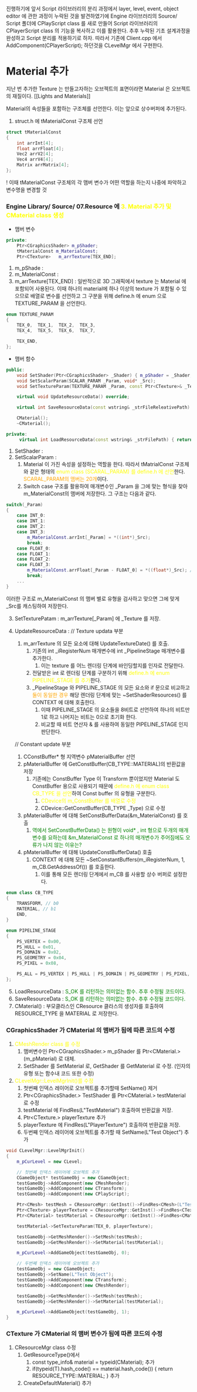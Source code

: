 진행하기에 앞서 Script 라이브러리의 분리 과정에서 layer, level, event, object editor 에 관한 과정이 누락된 것을 발견하였기에 Engine 라이브러리의 Source/ Script 폴더에 CPlayScript class 를 새로 만들어 Script 라이브러리의 CPlayerScript class 의 기능을 복사하고 이를 활용한다. 추후 누락된 기초 설계과정을 완성하고 Script 분리를 적용하기로 하자.
따라서 기존에 Client.cpp 에서 AddComponent(CPlayerScript); 하던것을 CLevelMgr 에서 구현한다.

# Material 추가

지난 번 추가한 Texture 는 만들고자하는 오브젝트의 표면이라면 Material 은 오브젝트의 재질이다.  [[Lights and Materials]]

Material의 속성들을 포함하는 구조체를 선언한다. 이는 앞으로 상수버퍼에 추가된다.
1. struct.h 에 tMaterialConst 구조체 선언
```c++
struct tMaterialConst
{
	int arrInt[4];
	float arrFloat[4];
	Vec2 arrV2[4];
	Vec4 arrV4[4];
	Matrix arrMatrix[4];
};
```
! 이때 tMaterialConst 구조체의 각 맴버 변수가 어떤 역할을 하는지 나중에 파악하고 변수명을 변경할 것

### Engine Library/ Source/ 07.Resource 에 <span style="color: yellow">3. Material 추가 및 CMaterial class 생성</span>

- 맴버 변수 

```c++
private:
    Ptr<CGraphicsShader> m_pShader;
    tMaterialConst m_MaterialConst;
    Ptr<CTexture>   m_arrTexture[TEX_END];
```
1. m_pShade : 
2. m_MaterialConst : 
3. m_arrTexture[TEX_END] : 일반적으로 3D 그래픽에서 texture 는 Material 에 포함되어 사용된다. 이때 하나의 material에 하나 이상의 texture 가 포함될 수 있으므로 배열로 변수를 선언하고 그 구분을 위해 define.h 에 enum 으로 TEXTURE_PARAM 을 선언한다.

```c++
enum TEXTURE_PARAM
{
	TEX_0,	TEX_1,	TEX_2,	TEX_3,
	TEX_4,	TEX_5,	TEX_6,	TEX_7,

	TEX_END,
};
```


- 맴버 함수

```c++
public:
	void SetShader(Ptr<CGraphicsShader> _Shader) { m_pShader = _Shader; }
	void SetScalarParam(SCALAR_PARAM _Param, void* _Src);
    void SetTextureParam(TEXTURE_PARAM _Param, const Ptr<CTexture>& _Texture);

	virtual void UpdateResourceData() override;

	virtual int SaveResourceData(const wstring& _strFileReleativePath) { return S_OK; };

	CMaterial();
    ~CMaterial();

private:
	 virtual int LoadResourceData(const wstring& _strFilePath) { return S_OK; };
```

1. SetShader :
2. SetScalarParam : 
	1. Material 이 가진 속성을 설정하는 역할을 한다. 따라서 tMatrialConst 구조체와 같은 형태의 <span style="color: yellow">enum class (SCARAL_PARAM) 를 define.h 에 선언</span>한다. <span style="color: orange">SCARAL_PARAM의 맴버는 20개</span>이다.
	2. Switch case 구조를 활용하여 매개변수인 _Param 을 그에 맞는 형식을 찾아 m_MaterialConst의 맴버에 저장한다. 그 구조는 다음과 같다.
```c++
switch(_Param)
{
	case INT_0:
	case INT_1:
	case INT_2:
	case INT_3:
		m_MaterialConst.arrInt[_Param] = *((int*)_Src);
		break;
	case FLOAT_0:
	case FLOAT_1:
	case FLOAT_2:
	case FLOAT_3:
		m_MaterialConst.arrFloat[_Param - FLOAT_0] = *((float*)_Src); // arrFloat 에 들어갈 FLOAT_0 부터 FLOAT_3 까지의 enum 값이 4~8 이므로 _Param - FLOAT_0 을 해주어 arrFloat 에 들어가는 값을 0~3으로 쓰임에 맞게 인덱스를 맞춰준다.
		break;
	...
}
```
이러한 구조로 m_MaterialConst 의 맴버 별로 유형을 검사하고 맞으면 그에 맞게 _Src를 캐스팅하여 저장한다.

3. SetTexturePatam : m_arrTexture[_Param] 에 _Texture 를 저장.
4. UpdateResourceData : 
	// Texture updata 부분
	1. m_arrTexture 의 모든 요소에 대해 UpdateTextureDate() 를 호출.
		1. 기존의 int _iRegisterNum 매개변수에 int _PipelineStage 매개변수를 추가한다.
			1. 이는 texture 를 어느 렌더링 단계에 바인딩할지를 인자로 전달한다.
		2. 전달받은 int 로 렌더링 단계를 구분하기 위해 <span style="color: yellow">define.h 에 enum PIPELINE_STAGE 를 추가</span>한다.
		3. _PipelineStage 와 PIPELINE_STAGE 의 모든 요소와 if 문으로 비교하고 <span style="color: orange">둘이 동일한 경우</span> 해당 렌더링 단계에 맞는 ~SetShaderResources() 를 CONTEXT 에 대해 호출한다.
			1. 이때 PIPELINE_STAGE 의 요소들을 8비트로 선언하여 하나의 비트만 1로 하고 나머지는 비트는 0으로 초기화 한다.
			2. 비교할 때 비트 연산자 & 를 사용하여 동일한 PIPELINE_STAGE 인지 판단한다.
	
	// Constant update 부분
	1. CConstBuffer* 형 지역변수 pMaterialBuffer 선언
	2. pMaterialBuffer 에 GetConstBuffer(CB_TYPE::MATERIAL)의 반환값을 저장
		1. 기존에는 ConstBuffer Type 이 Transform 뿐이었지만 Material 도 ConstBuffer 용으로 사용되기 때문에 <span style="color: yellow">define.h 에 enum class CB_TYPE 을 선언</span>하여 Const buffer 의 유형을 구분한다.
			1. <span style="color: yellow">CDevice의 m_ConstBuffer 를 배열로 수정</span>
			2. CDevice::GetConstBuffer(CB_TYPE _Type) 으로 수정
	3. pMaterialBuffer 에 대해 SetConstBufferData(&m_MaterialConst) 를 호출
		1. <span style="color:green">역에서 SetConstBufferData() 는 원형이 void* , int 형으로 두개의 매개변수를 요하는데 &m_MaterialConst 로 하나의 매개변수가 주어짐에도 오류가 나지 않는 이유는?</span>
	4. pMaterialBuffer 에 대해 UpdateConstBufferData() 호출
		1. CONTEXT 에 대해 모든 ~SetConstantBuffers(m_iRegisterNum, 1, m_CB.GetAddressOf()) 를 호출한다.
			1. 이를 통해 모든 렌더링 단계에서 m_CB 를 사용할 상수 버퍼로 설정한다.

```c++
enum class CB_TYPE
{
	TRANSFORM, // b0
	MATERIAL, // b1
	END,
}
```

```c++
enum PIPELINE_STAGE
{
	PS_VERTEX = 0x00,
	PS_HULL = 0x01,
	PS_DOMAIN = 0x02,
	PS_GEOMETRY = 0x04,
	PS_PIXEL = 0x08,

	PS_ALL = PS_VERTEX | PS_HULL | PS_DOMAIN | PS_GEOMETRY | PS_PIXEL,
};
```

5. LoadResourceData : <span style="color: green">S_OK 를 리턴하는 의미없는 함수. 추후 수정될 코드이다.</span>
6. SaveResourceData : <span style="color: green">S_OK 를 리턴하는 의미없는 함수. 추후 수정될 코드이다.</span>
7. CMaterial() :  부모클라스인 CResource 클라스의 생성자를 호출하여 RESOURCE_TYPE 을 MATERIAL 로 저장한다.

### CGraphicsShader 가 CMaterial 의 맴버가 됨에 따른 코드의 수정

1.  <span style="color:yellow ">CMeshRender class 를 수정</span>
	1. 맴버변수인 Ptr<CGraphicsShader.> m_pShader 를 Ptr<CMaterial.>(m_pMaterial) 로 대체.
	2. SetShader 를 SetMaterial 로, GetShader 를 GetMaterial 로 수정. (인자의 유형 또는 함수내 코드 또한 수정)
2. <span style="color: yellow ">CLevelMgr::LevelMgrInit()를 수정</span>
	1. 첫번째 인덱스 레이어로 오브젝트를 추가할때 SetName() 제거
	2. Ptr<CGraphicsShader.> TestShader 를 Ptr<CMaterial.> testMaterial 로 수정
	3. testMaterial 에 FindRes(L"TestMaterial") 호출하여 반환값을 저장.
	4. Ptr<CTexture.> playerTexture 추가
	5. playerTexture 에 FindRes(L"PlayerTexture") 호출하여 반환값을 저장.
	6. 두번째 인덱스 레이어에 오브젝트를 추가할 때 SetName(L"Test Object") 추가
```c++
void CLevelMgr::LevelMgrInit()
{
	m_pCurLevel = new CLevel;

	// 첫번쩨 인덱스 레이어에 오브젝트 추가
	CGameObject* testGameObj = new CGameObject;
	testGameObj->AddComponent(new CMeshRender);
	testGameObj->AddComponent(new CTransform);
	testGameObj->AddComponent(new CPlayScript);

	Ptr<CMesh> testMesh = CResourceMgr::GetInst()->FindRes<CMesh>(L"TestMesh");
	Ptr<CTexture> playerTexture = CResourceMgr::GetInst()->FindRes<CTexture>(L"PlayerTexure");
	Ptr<CMaterial> testMaterial = CResourceMgr::GetInst()->FindRes<CMaterial>(L"TestMaterial");

	testMaterial->SetTextureParam(TEX_0, playerTexture);

	testGameObj->GetMeshRender()->SetMesh(testMesh);
	testGameObj->GetMeshRender()->SetMaterial(testMaterial);

	m_pCurLevel->AddGameObject(testGameObj, 0);

	// 두번쩨 인덱스 레이어에 오브젝트 추가
	testGameObj = new CGameObject;
	testGameObj->SetName(L"Test Object");
	testGameObj->AddComponent(new CTransform);
	testGameObj->AddComponent(new CMeshRender);

	testGameObj->GetMeshRender()->SetMesh(testMesh);
	testGameObj->GetMeshRender()->SetMaterial(testMaterial);

	m_pCurLevel->AddGameObject(testGameObj, 1);
}
```

### CTexture 가 CMaterial 의 맴버 변수가 됨에 따른 코드의 수정

1. CResourceMgr class 수정
	1. GetResourceType()에서 
		1. const type_info& material = typeid(CMaterial); 추가
		2. if(typeid(T).hash_code() == material.hash_code()) { return RESOURCE_TYPE::MATERIAL; } 추가
	2. CreateDefaultMaterial() 추가
